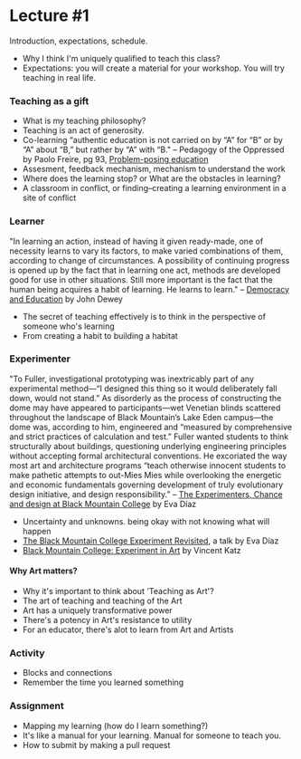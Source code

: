 # Lecture #1 

Introduction, expectations, schedule. 

- Why I think I'm uniquely qualified to teach this class? 
- Expectations: you will create a material for your workshop. You will try teaching in real life.  

### Teaching as a gift 

- What is my teaching philosophy? 
- Teaching is an act of generosity. 
- Co-learning 
“authentic education is not carried on by “A” for “B” or by “A” about “B,” but rather by “A” with “B." – Pedagogy of the Oppressed by Paolo Freire, pg 93, [Problem-posing education](https://en.wikipedia.org/wiki/Problem-posing_education) 
- Assesment, feedback mechanism, mechanism to understand the work
- Where does the learning stop? or What are the obstacles in learning?  
- A classroom in conflict, or finding–creating a learning environment in a site of conflict  


### Learner 

"In learning an action, instead of having it given ready-made, one of necessity learns to vary its factors, to make varied combinations of them, according to change of circumstances. A possibility of continuing progress is opened up by the fact that in learning one act, methods are developed good for use in other situations. Still more important is the fact that the human being acquires a habit of learning. He learns to learn."
– [Democracy and Education](https://www.gutenberg.org/files/852/852-h/852-h.htm) by John Dewey

- The secret of teaching effectively is to think in the perspective of someone who's learning 
- From creating a habit to building a habitat   

### Experimenter  

"To Fuller, investigational prototyping was inextricably part of any experimental method—“I designed this thing so it would deliberately fall down, would not stand.” As disorderly as the process of constructing the dome may
have appeared to participants—wet Venetian blinds scattered throughout the landscape of Black Mountain’s Lake Eden campus—the dome was, according to him, engineered and “measured by comprehensive and strict practices of calculation and test.” Fuller wanted students to think structurally about buildings,
questioning underlying engineering principles without accepting formal architectural conventions. He excoriated the way most art and architecture programs “teach otherwise innocent students to make pathetic attempts to out-Mies Mies while overlooking the energetic and economic fundamentals governing development of truly evolutionary design initiative, and design responsibility.” – [The Experimenters, Chance and design at Black Mountain College](http://press.uchicago.edu/ucp/books/book/chicago/E/bo18291671.html) by Eva Díaz

- Uncertainty and unknowns. being okay with not knowing what will happen 
- [The Black Mountain College Experiment Revisited](https://www.youtube.com/watch?v=IlnAvD5_Lws), a talk by Eva Díaz 
- [Black Mountain College: Experiment in Art](https://mitpress.mit.edu/books/black-mountain-college) by Vincent Katz  


 

#### Why Art matters? 

- Why it's important to think about 'Teaching as Art'? 
- The art of teaching and teaching of the Art 
- Art has a uniquely transformative power
- There's a potency in Art's resistance to utility 
- For an educator, there's alot to learn from Art and Artists  


### Activity 

- Blocks and connections 
- Remember the time you learned something 

### Assignment 

- Mapping my learning (how do I learn something?) 
- It's like a manual for your learning. Manual for someone to teach you. 
- How to submit by making a pull request 